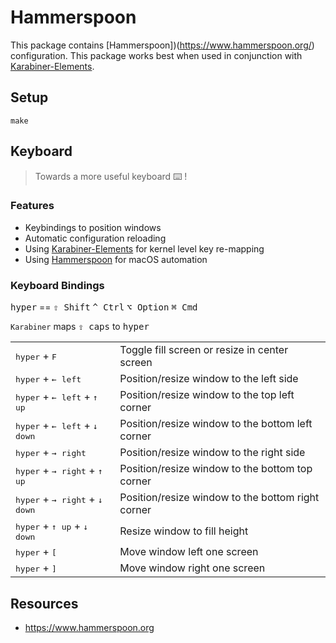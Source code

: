 # Hammerspoon

This package contains [Hammerspoon])(https://www.hammerspoon.org/)
configuration. This package works best when used in conjunction with
[Karabiner-Elements](../karabiner).

## Setup

```shell
make
```

## Keyboard

> Towards a more useful keyboard ⌨️ !

### Features

- Keybindings to position windows
- Automatic configuration reloading
- Using [Karabiner-Elements](https://pqrs.org/osx/karabiner) for kernel level
  key re-mapping
- Using [Hammerspoon](http://www.hammerspoon.org) for macOS automation

### Keyboard Bindings

<kbd>hyper</kbd> == <kbd>⇧ Shift</kbd> <kbd>^ Ctrl</kbd> <kbd>⌥ Option</kbd>
<kbd>⌘ Cmd</kbd>

`Karabiner` maps <kbd>⇪ caps</kbd> to <kbd>hyper</kbd>

<table>
  <tr>
    <td><kbd>hyper</kbd> + <kbd>F</kbd></td>
    <td>Toggle fill screen or resize in center screen</td>
  </tr>
  <tr>
    <td><kbd>hyper</kbd> + <kbd>&leftarrow; left</kbd></td>
    <td>Position/resize window to the left side</td>
  </tr>
  <tr>
    <td><kbd>hyper</kbd> + <kbd>&leftarrow; left</kbd> + <kbd>&uparrow; up</kbd></td>
    <td>Position/resize window to the top left corner</td>
  </tr>
  <tr>
    <td><kbd>hyper</kbd> + <kbd>&leftarrow; left</kbd> + <kbd>&downarrow; down</kbd></td>
    <td>Position/resize window to the bottom left corner</td>
  </tr>
  <tr>
    <td><kbd>hyper</kbd> + <kbd>&rightarrow; right</kbd></td>
    <td>Position/resize window to the right side</td>
  </tr>
  <tr>
    <td><kbd>hyper</kbd> + <kbd>&rightarrow; right</kbd> + <kbd>&uparrow; up</kbd></td>
    <td>Position/resize window to the bottom top corner</td>
  </tr>
  <tr>
    <td><kbd>hyper</kbd> + <kbd>&rightarrow; right</kbd> + <kbd>&downarrow; down</kbd></td>
    <td>Position/resize window to the bottom right corner</td>
  </tr>
  <tr>
    <td><kbd>hyper</kbd> + <kbd>&uparrow; up</kbd> + <kbd>&downarrow; down</kbd></td>
    <td>Resize window to fill height</td>
  </tr>
  <tr>
    <td><kbd>hyper</kbd> + <kbd>[</kbd></td>
    <td>Move window left one screen</td>
  </tr>
  <tr>
    <td><kbd>hyper</kbd> + <kbd>]</kbd></td>
    <td>Move window right one screen</td>
  </tr>
</table>

## Resources

- https://www.hammerspoon.org
